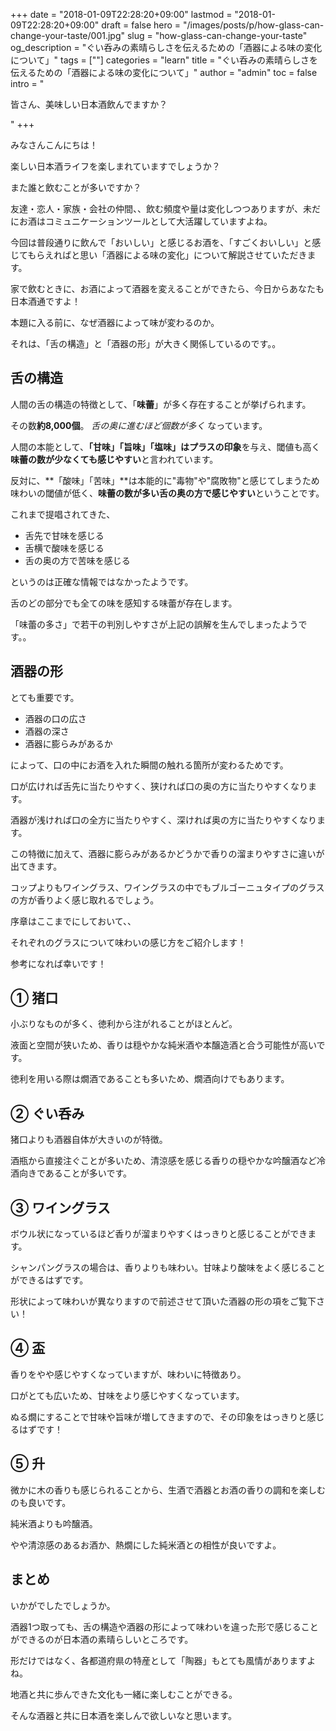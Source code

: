 +++
date = "2018-01-09T22:28:20+09:00"
lastmod = "2018-01-09T22:28:20+09:00"
draft = false
hero = "/images/posts/p/how-glass-can-change-your-taste/001.jpg"
slug = "how-glass-can-change-your-taste"
og_description = "ぐい呑みの素晴らしさを伝えるための「酒器による味の変化について」"
tags = [""]
categories = "learn"
title = "ぐい呑みの素晴らしさを伝えるための「酒器による味の変化について」"
author = "admin"
toc = false
intro = "<p>皆さん、美味しい日本酒飲んでますか？</p>"
+++

みなさんこんにちは！

楽しい日本酒ライフを楽しまれていますでしょうか？

また誰と飲むことが多いですか？

友達・恋人・家族・会社の仲間、、飲む頻度や量は変化しつつありますが、未だにお酒はコミュニケーションツールとして大活躍していますよね。

今回は普段通りに飲んで「おいしい」と感じるお酒を、「すごくおいしい」と感じてもらえればと思い「酒器による味の変化」について解説させていただきます。

家で飲むときに、お酒によって酒器を変えることができたら、今日からあなたも日本酒通ですよ！

本題に入る前に、なぜ酒器によって味が変わるのか。

それは、「舌の構造」と「酒器の形」が大きく関係しているのです。。

## 舌の構造
人間の舌の構造の特徴として、「**味蕾**」が多く存在することが挙げられます。

その数**約8,000個**。 _舌の奥に進むほど個数が多く_ なっています。

人間の本能として、**「甘味」「旨味」「塩味」はプラスの印象**を与え、閾値も高く**味蕾の数が少なくても感じやすい**と言われています。

反対に、**「酸味」「苦味」**は本能的に"毒物"や"腐敗物"と感じてしまうため味わいの閾値が低く、**味蕾の数が多い舌の奥の方で感じやすい**ということです。

これまで提唱されてきた、

- 舌先で甘味を感じる
- 舌横で酸味を感じる
- 舌の奥の方で苦味を感じる

というのは正確な情報ではなかったようです。

舌のどの部分でも全ての味を感知する味蕾が存在します。

「味蕾の多さ」で若干の判別しやすさが上記の誤解を生んでしまったようです。。


## 酒器の形

とても重要です。

- 酒器の口の広さ
- 酒器の深さ
- 酒器に膨らみがあるか

によって、口の中にお酒を入れた瞬間の触れる箇所が変わるためです。

口が広ければ舌先に当たりやすく、狭ければ口の奥の方に当たりやすくなります。

酒器が浅ければ口の全方に当たりやすく、深ければ奥の方に当たりやすくなります。

この特徴に加えて、酒器に膨らみがあるかどうかで香りの溜まりやすさに違いが出てきます。

コップよりもワイングラス、ワイングラスの中でもブルゴーニュタイプのグラスの方が香りよく感じ取れるでしょう。


序章はここまでにしておいて、、

それぞれのグラスについて味わいの感じ方をご紹介します！

参考になれば幸いです！

## ① 猪口
小ぶりなものが多く、徳利から注がれることがほとんど。

液面と空間が狭いため、香りは穏やかな純米酒や本醸造酒と合う可能性が高いです。

徳利を用いる際は燗酒であることも多いため、燗酒向けでもあります。

## ② ぐい呑み

猪口よりも酒器自体が大きいのが特徴。

酒瓶から直接注ぐことが多いため、清涼感を感じる香りの穏やかな吟醸酒など冷酒向きであることが多いです。

## ③ ワイングラス
ボウル状になっているほど香りが溜まりやすくはっきりと感じることができます。

シャンパングラスの場合は、香りよりも味わい。甘味より酸味をよく感じることができるはずです。

形状によって味わいが異なりますので前述させて頂いた酒器の形の項をご覧下さい！

## ④ 盃
香りをやや感じやすくなっていますが、味わいに特徴あり。

口がとても広いため、甘味をより感じやすくなっています。

ぬる燗にすることで甘味や旨味が増してきますので、その印象をはっきりと感じるはずです！

## ⑤ 升
微かに木の香りも感じられることから、生酒で酒器とお酒の香りの調和を楽しむのも良いです。

純米酒よりも吟醸酒。

やや清涼感のあるお酒か、熱燗にした純米酒との相性が良いですよ。

## まとめ
いかがでしたでしょうか。

酒器1つ取っても、舌の構造や酒器の形によって味わいを違った形で感じることができるのが日本酒の素晴らしいところです。

形だけではなく、各都道府県の特産として「陶器」もとても風情がありますよね。

地酒と共に歩んできた文化も一緒に楽しむことができる。

そんな酒器と共に日本酒を楽しんで欲しいなと思います。

